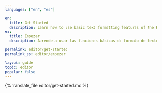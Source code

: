 ```yaml
---
languages: ["en", "es"]

en:
  title: Get Started
  description: Learn how to use basic text formatting features of the Hellotext Editor.
es:
  title: Empezar
  description: Aprende a usar las funciones básicas de formato de texto del Editor de Hellotext.

permalink: editor/get-started
permalink_es: editor/empezar

layout: guide
topic: editor
popular: false
---
```


{% translate_file editor/get-started.md %}
